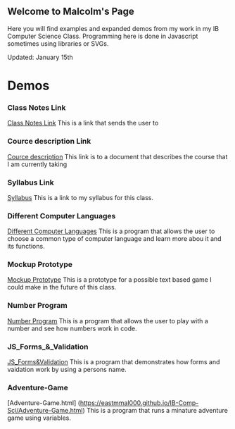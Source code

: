 ## Welcome to Malcolm's Page

Here you will find examples and expanded demos from my work in my IB Computer Science Class. Programming here is done in Javascript sometimes using libraries or SVGs. 

Updated: January 15th

# Demos

### Class Notes Link
  [Class Notes Link](https://github.com/eastmmal000/IB-Comp-Sci/blob/master/Class%20Notes.md)
  This is a link that sends the user to 
### Cource description Link
  [Cource description](https://github.com/eastmmal000/IB-Comp-Sci/blob/master/Cource%20description.md)
  This link is to a document that describes the course that I am currently taking
### Syllabus Link
  [Syllabus](https://github.com/eastmmal000/IB-Comp-Sci/blob/master/Syllabus.md)
  This is a link to my syllabus for this class.
### Different Computer Languages 
  [Different Computer Languages](https://eastmmal000.github.io/IB-Comp-Sci/Different_Computer_Languages.html)
  This is a program that allows the user to choose a common type of computer language and learn more abou it and its functions.
### Mockup Prototype
  [Mockup Prototype](https://eastmmal000.github.io/IB-Comp-Sci/Prototype.html)
  This is a prototype for a possible text based game I could make in the future of this class.
### Number Program
  [Number Program](https://eastmmal000.github.io/IB-Comp-Sci/Number_Program.html) 
  This is a program that allows the user to play with a number and see how numbers work in code.
### JS_Forms_&_Validation
  [JS_Forms&Validation](https://eastmmal000.github.io/IB-Comp-Sci/JS_Forms&Validation.html)
  This is a program that demonstrates how forms and vaidation work by using a persons name.
### Adventure-Game
  [Adventure-Game.html] (https://eastmmal000.github.io/IB-Comp-Sci/Adventure-Game.html)
  This is a program that runs a minature adventure game using variables.
